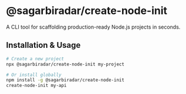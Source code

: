 # @sagarbiradar/create-node-init

A CLI tool for scaffolding production-ready Node.js projects in seconds.

## Installation & Usage
```bash
# Create a new project
npx @sagarbiradar/create-node-init my-project

# Or install globally
npm install -g @sagarbiradar/create-node-init
create-node-init my-api